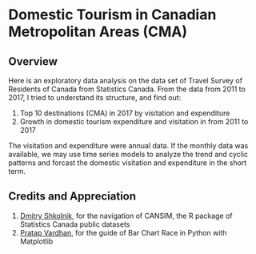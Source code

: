# Domestic Tourism in Canadian Metropolitan Areas (CMA)

## Overview

Here is an exploratory data analysis on the data set of Travel Survey of Residents of Canada from Statistics Canada. From the data from 2011 to 2017, I tried to understand its structure, and find out:
    
1. Top 10 destinations (CMA) in 2017 by visitation and expenditure
2. Growth in domestic tourism expenditure and visitation in  from 2011 to 2017

The visitation and expenditure were annual data. If the monthly data was available, we may use time series models to analyze the trend and cyclic patterns and forcast the domestic visitation and expenditure in the short term.

## Credits and Appreciation

1. <a href="https://www.dshkol.com/">Dmitry Shkolnik</a>, for the navigation of CANSIM, the R package of Statistics Canada public datasets
2. <a href="https://towardsdatascience.com/bar-chart-race-in-python-with-matplotlib-8e687a5c8a41">Pratap Vardhan</a>, for the guide of Bar Chart Race in Python with Matplotlib
